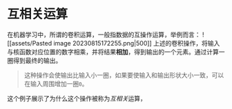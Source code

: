 # 互相关运算
在机器学习中，所谓的卷积运算，一般指数据的互操作运算，举例而言：
![[assets/Pasted image 20230815172255.png|500]]
上述的卷积操作，将输入与核函数对应位置的数字相乘，并将结果**相加**，得到输出的一个元素。通过计算一圈得到最终的输出。
> 这种操作会使输出比输入小一圈，如果要使输入和输出形状大小一致，可以在输入周围增加一圈`0`。

这个例子展示了为什么这个操作被称为*互相关*运算，